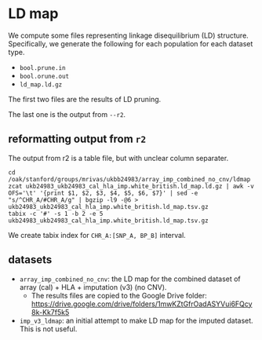 # LD map

We compute some files representing linkage disequilibrium (LD) structure. 
Specifically, we generate the following for each population for each dataset type.

- `bool.prune.in`
- `bool.orune.out`
- `ld_map.ld.gz`

The first two files are the results of LD pruning. 

The last one is the output from `--r2`.

## reformatting output from `r2`

The output from r2 is a table file, but with unclear column separater.

```
cd /oak/stanford/groups/mrivas/ukbb24983/array_imp_combined_no_cnv/ldmap
zcat ukb24983_ukb24983_cal_hla_imp.white_british.ld_map.ld.gz | awk -v OFS='\t' '{print $1, $2, $3, $4, $5, $6, $7}' | sed -e "s/^CHR_A/#CHR_A/g" | bgzip -l9 -@6 > ukb24983_ukb24983_cal_hla_imp.white_british.ld_map.tsv.gz
tabix -c '#' -s 1 -b 2 -e 5 ukb24983_ukb24983_cal_hla_imp.white_british.ld_map.tsv.gz
```

We create tabix index for `CHR_A:[SNP_A, BP_B]` interval.

## datasets

- `array_imp_combined_no_cnv`: the LD map for the combined dataset of array (cal) + HLA + imputation (v3) (no CNV).
  - The results files are copied to the Google Drive folder: https://drive.google.com/drive/folders/1mwKZtGfrOadASYVui6FQcy8k-Kk7f5k5
- `imp_v3_ldmap`: an initial attempt to make LD map for the imputed dataset. This is not useful.

